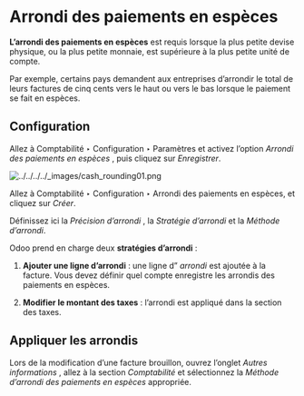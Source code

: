 # Arrondi des paiements en espèces

**L’arrondi des paiements en espèces** est requis lorsque la plus petite
devise physique, ou la plus petite monnaie, est supérieure à la plus petite
unité de compte.

Par exemple, certains pays demandent aux entreprises d’arrondir le total de
leurs factures de cinq cents vers le haut ou vers le bas lorsque le paiement
se fait en espèces.

## Configuration

Allez à Comptabilité ‣ Configuration ‣ Paramètres et activez l’option _Arrondi
des paiements en espèces_ , puis cliquez sur _Enregistrer_.

![../../../../_images/cash_rounding01.png](../../../../_images/cash_rounding01.png)

Allez à Comptabilité ‣ Configuration ‣ Arrondi des paiements en espèces, et
cliquez sur _Créer_.

Définissez ici la _Précision d’arrondi_ , la _Stratégie d’arrondi_ et la
_Méthode d’arrondi_.

Odoo prend en charge deux **stratégies d’arrondi** :

  1. **Ajouter une ligne d’arrondi** : une ligne d” _arrondi_ est ajoutée à la facture. Vous devez définir quel compte enregistre les arrondis des paiements en espèces.

  2. **Modifier le montant des taxes** : l’arrondi est appliqué dans la section des taxes.

## Appliquer les arrondis

Lors de la modification d’une facture brouillon, ouvrez l’onglet _Autres
informations_ , allez à la section _Comptabilité_ et sélectionnez la _Méthode
d’arrondi des paiements en espèces_ appropriée.

